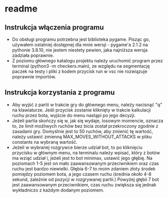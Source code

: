# readme

## Instrukcja włączenia programu

- Do obsługi programu potrzebna jest biblioteka pygame. Pisząc go, używałem ostatniej dostępnej dla mnie wersji - pygame'a 2.1.2 na pythonie 3.8.10, nie jestem niestety pewien, jaka najniższa wersja zadziała poprawnie.
- Z poziomu głównego katalogu projektu należy uruchomić program przez terminal
(python3 -m checkers.main), ze względu na segmentację paczek na testy i pliki z kodem
przycisk run w vsc nie rozwiązuje poprawnie importów.

## Instrukcja korzystania z programu

- Aby wyjść z partii w trakcie gry do głównego menu, należy nacisnąć "q" na klawiaturze. Jeśli przycisk zostanie kliknięty w trakcie kalkulacji ruchu przez bota, wyjście do menu nastąpi po jego decyzji.
- Jeżeli partia skończy się w, jak się wydaje, losowym momencie, oznacza to, że limit możliwych ruchów bez bicia został przekroczony zgodnie z zasadami gry. Domyślnie jest to 50 ruchów, aby zmienić tę wartość, należy ustawić zmienną MAX_MOVES_WITHOUT_ATTACKS w pliku constants na wybraną wartość.
- Jeżeli w wybranej rozgrywce bierze udział bot, to po kliknięciu przycisku w głównym menu, na terminalu należy wpisać, który z botów ma wziąć udział i, jeżeli jest to bot minimax, ustawić jego głębię. Na poziomach 1-5 jest on mało zaawansowanym przeciwnikiem oraz czas ruchu jest bardzo niewielki. Głębia 6-7 to moim zdaniem złoty środek pomiędzy poziomem bota, a jego czasem ruchu (średnia około 4-8 sekund, zależnie od pozycji w rozgrywanej partii.) Powyżej głębii 7 bot jest zaawansowanym przeciwnikiem, czas ruchu zwiększa się jednak wykładniczo z każdym dodanym poziomem.
